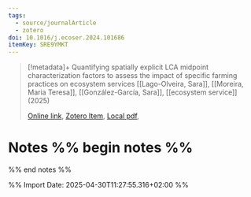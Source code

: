 ```yaml
---
tags:
  - source/journalArticle
  - zotero
doi: 10.1016/j.ecoser.2024.101686
itemKey: SRE9YMKT
---
```

>[!metadata]+
> Quantifying spatially explicit LCA midpoint characterization factors to assess the impact of specific farming practices on ecosystem services
> [[Lago-Olveira, Sara]], [[Moreira, Maria Teresa]], [[González-García, Sara]], 
> [[ecosystem service]] (2025)
> 
> [Online link](https://linkinghub.elsevier.com/retrieve/pii/S2212041624000937), [Zotero Item](zotero://select/library/items/SRE9YMKT), [Local pdf](file://C:/Users/aburg/Documents/references/zotero/storage/GDLBG5PX/Lago-Olveira2025_Quantifyingspatiallya.pdf), 

# Notes %% begin notes %%

%% end notes %%




%% Import Date: 2025-04-30T11:27:55.316+02:00 %%
